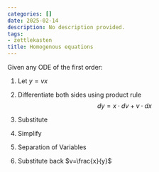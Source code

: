 ```yaml
---
categories: []
date: 2025-02-14
description: No description provided.
tags:
- zettlekasten
title: Homogenous equations
---
```


Given any ODE of the first order:

1. Let $y=vx$

2. Differentiate both sides using product rule $$dy=x \cdot dv + v \cdot dx$$

3. Substitute
4. Simplify
5. Separation of Variables
6. Substitute back $v=\frac{x}{y}$